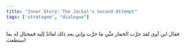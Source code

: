 ```yaml
---
title: "Inner Story: The Jackal's Second Attempt"
tags: ['stratagem', "dialogue"]
---
```


 فقال ابن آوى لقد جرَّب الحمار منِّي ما جرَّب وإني بعد ذلك لعائدٌ إليه فمحتال له بما استطعت
